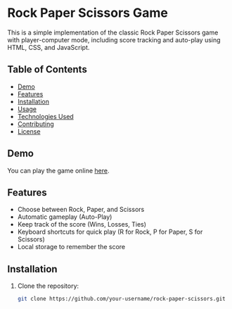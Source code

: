 # Rock Paper Scissors Game

This is a simple implementation of the classic Rock Paper Scissors game with player-computer mode, including score tracking and auto-play using HTML, CSS, and JavaScript.

## Table of Contents

- [Demo](#demo)
- [Features](#features)
- [Installation](#installation)
- [Usage](#usage)
- [Technologies Used](#technologies-used)
- [Contributing](#contributing)
- [License](#license)

## Demo

You can play the game online [here](https://your-demo-link.com).

## Features

- Choose between Rock, Paper, and Scissors
- Automatic gameplay (Auto-Play)
- Keep track of the score (Wins, Losses, Ties)
- Keyboard shortcuts for quick play (R for Rock, P for Paper, S for Scissors)
- Local storage to remember the score

## Installation

1. Clone the repository:
   ```bash
   git clone https://github.com/your-username/rock-paper-scissors.git
